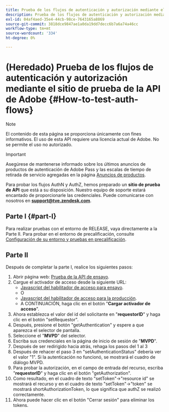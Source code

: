 ```yaml
---
title: Prueba de los flujos de autenticación y autorización mediante el sitio de prueba de la API de Adobe
description: Prueba de los flujos de autenticación y autorización mediante el sitio de prueba de la API de Adobe
exl-id: 04af4aed-35e4-44cb-98ce-7643165a8869
source-git-commit: 3818dce9847ae1a0da19dd7decc6b7a6a74a46cc
workflow-type: tm+mt
source-wordcount: '334'
ht-degree: 0%

---
```


# (Heredado) Prueba de los flujos de autenticación y autorización mediante el sitio de prueba de la API de Adobe {#How-to-test-auth-flows}

>[!NOTE]
>
>El contenido de esta página se proporciona únicamente con fines informativos. El uso de esta API requiere una licencia actual de Adobe. No se permite el uso no autorizado.

>[!IMPORTANT]
>
> Asegúrese de mantenerse informado sobre los últimos anuncios de productos de autenticación de Adobe Pass y las escalas de tiempo de retirada de servicio agregadas en la página [Anuncios de productos](/help/authentication/product-announcements.md).

Para probar los flujos AuthN y AuthZ, hemos preparado un **sitio de prueba de API** que está a su disposición. Nuestro equipo de soporte estará encantado de proporcionarle las credenciales. Puede comunicarse con nosotros en **support@tve.zendesk.com**.


## Parte I {#part-I}

Para realizar pruebas con el entorno de RELEASE, vaya directamente a la Parte II.  Para probar en el entorno de precalificación, consulte [Configuración de su entorno y pruebas en precalificación](/help/authentication/notes-technical/environments/setting-up-your-environment-and-testing-in-prequal.md).

## Parte II

Después de completar la parte I, realice los siguientes pasos:


1. Abrir página web: [Prueba de la API de ensayo](https://sp.auth-staging.adobe.com/apitest/api.html).
1. Cargue el activador de acceso desde la siguiente URL:
   * [Javascript del habilitador de acceso para ensayo](https://entitlement.auth-staging.adobe.com/entitlement/js/AccessEnabler.js).
   * O
   * [Javascript del habilitador de acceso para la producción](https://entitlement.auth.adobe.com/entitlement/js/AccessEnabler.js).
   * A CONTINUACIÓN, haga clic en el botón &quot;**Cargar activador de acceso**&quot;.
1. Ahora establezca el valor del id del solicitante en &quot;**requestorID**&quot; y haga clic en el botón &quot;setRequestor&quot;.
1. Después, presione el botón &quot;getAuthentication&quot; y espere a que aparezca el selector de pantalla.
1. Seleccione el &quot;**MVPD**&quot; del selector.
1. Escriba sus credenciales en la página de inicio de sesión de &quot;**MVPD**&quot;.
1. Después de ser redirigido hacia atrás, rehaga los pasos del 1 al 3
1. Después de rehacer el paso 3 en &quot;setAuthenticationStatus&quot; debería ver el valor &quot;1&quot;. Si la autenticación no funcionó, se mostrará el cuadro de diálogo MVPD.
1. Para probar la autorización, en el campo de entrada del recurso, escriba &quot;**requestorID**&quot; y haga clic en el botón &quot;getAuthorization&quot;.
1. Como resultado, en el cuadro de texto &quot;setToken&quot;-\>&quot;resource id&quot; se mostrará el recurso y en el cuadro de texto &quot;setToken&quot;-\>&quot;token&quot; se mostrará shortAuthorizationToken, lo que significa que authZ se realizó correctamente.
1. Ahora puede hacer clic en el botón &quot;Cerrar sesión&quot; para eliminar los tokens.
